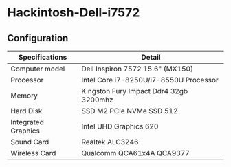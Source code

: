 # Hackintosh-Dell-i7572

## Configuration

| Specifications | Detail                                                  |
| ------------------- | ------------------------------------------- |
| Computer model      | Dell Inspiron 7572 15.6"   (MX150)         |
| Processor           | Intel Core i7-8250U/i7-8550U Processor     |
| Memory              | Kingston Fury Impact Ddr4 32gb 3200mhz     |
| Hard Disk           | SSD M2 PCIe NVMe SSD 512   |
| Integrated Graphics | Intel UHD Graphics 620                     |
| Sound Card          | Realtek ALC3246                            |
| Wireless Card       | Qualcomm QCA61x4A QCA9377                  |
